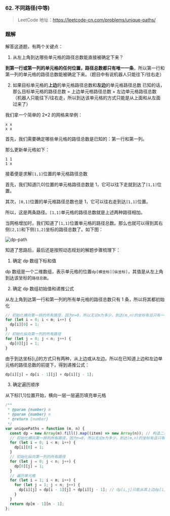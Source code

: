 ### 62. 不同路径(中等)

> LeetCode 地址：https://leetcode-cn.com/problems/unique-paths/

### 题解

解答这道题，有两个关键点：

1. 从左上角到达哪些单元格的路径总数能直接被确定下来？

**到第一行或第一列的单元格的任何位置，路径总数都只有唯一一条**，所以第一行和第一列的单元格的路径总数能被确定下来。（题目中有说机器人只能往下/往右走）

2. 如果目标单元格的**上边**的单元格路径总数和**左边**的单元格路径总数 已知的话，那么目标单元格的路径总数 = 上边单元格路径总数 + 左边单元格路径总数（机器人只能往下/往右走，所以到达该单元格的方式只能是从上面和从左面过来了）

我们拿一个简单的 2\*2 的网格来举例：

```
x x
x x
```

首先，我们需要确定哪些单元格的路径总数是已知的：第一行和第一列。

那么更新单元格如下：

```
1 1
1 x
```

接着便是求解`[1,1]`位置的单元格路径总数

首先，我们知道[1,0]位置的单元格路径总数是 1，它可以往下走就到达了`[1,1]`位置。

其次，`[0,1]`位置的单元格路径总数也是 1，它可以往右走到达`[1,1]`位置。

所以，这是两条路径。`[1,1]`单元格的路径总数就是上述两种路径相加。

当网格增加时，我们知道了`[1,1]`位置单元格的路径总数。那么也就可以得到其右侧`[2,1]`和下侧`[1,2]`坐标的路径总数了。如下图：

![dp-path](https://raw.githubusercontent.com/kerwin-ly/Blog/master/assets/imgs/dp-path.png)

知道了思路后，最后还是按照动态规划的解题步骤梳理下：

1. 确定 dp 数组下标和值

dp 数组是一个二维数组，表示单元格的位置`dp[横坐标][纵坐标]`，其值是从左上角到达该坐标的`路径总数`。

2. 确定 dp 数组初始值和递推公式

从左上角到达第一行和第一列的所有单元格的路径总数只有 1 条，所以将其都初始化

```js
// 初始化横向第一排的所有路径，因为n=0，所以无论m为多少，到达(m,n)的坐标有且只有一条路径
for (let i = 0; i < m; i++) {
  dp[i][0] = 1;
}
// 初始化纵向第一列的所有路径
for (let j = 0; j < n; j++) {
  dp[0][j] = 1;
}
```

由于到达坐标[i,j]的方式只有两种，从上边或从左边。所以在已知道上边和左边单元格的路径总数的前提下，得到递推公式：
```js
dp[i][j] = dp[i - 1][j] + dp[i][j - 1]; 
```

3. 确定遍历顺序

从下标[1,1]位置开始，横向一层一层遍历填充单元格

```js
/**
 * @param {number} m
 * @param {number} n
 * @return {number}
 */
var uniquePaths = function (m, n) {
  const dp = new Array(m).fill().map((item) => new Array(n)); // 构造二维数组[[横坐标, 纵坐标]]
  // 初始化横向第一排的所有路径，因为n=0，所以无论m为多少，到达(m,n)的坐标有且只有一条路径
  for (let i = 0; i < m; i++) {
    dp[i][0] = 1;
  }
  // 初始化纵向第一列的所有路径
  for (let j = 0; j < n; j++) {
    dp[0][j] = 1;
  }
  // 遍历单元格
  for (let i = 1; i < m; i++) {
    for (let j = 1; j < n; j++) {
      dp[i][j] = dp[i - 1][j] + dp[i][j - 1]; // dp[i,j]只能从其上边dp[i,j-1]或左边dp[i-1, j]到达
    }
  }
  return dp[m - 1][n - 1];
};
```
